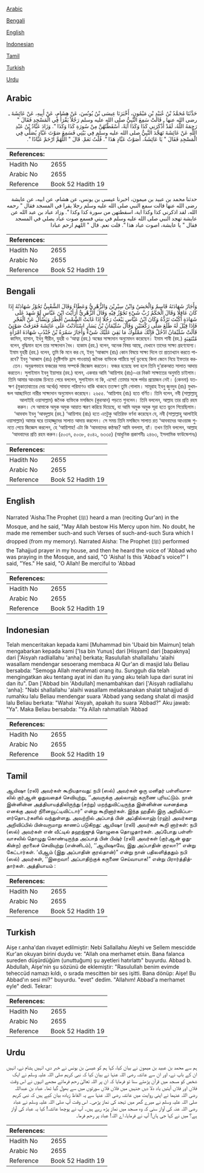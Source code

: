 [Arabic](#arabic)

[Bengali](#bengali)

[English](#english)

[Indonesian](#indonesian)

[Tamil](#tamil)

[Turkish](#turkish)

[Urdu](#urdu)

## Arabic


<div dir="rtl" lang="ar" style={{fontSize:'larger',backgroundColor:'#f8f9fa',padding:20}}>
حَدَّثَنَا مُحَمَّدُ بْنُ عُبَيْدِ بْنِ مَيْمُونٍ، أَخْبَرَنَا عِيسَى بْنُ يُونُسَ، عَنْ هِشَامٍ، عَنْ أَبِيهِ، عَنْ عَائِشَةَ ـ رضى الله عنها ـ قَالَتْ سَمِعَ النَّبِيُّ صلى الله عليه وسلم رَجُلاً يَقْرَأُ فِي الْمَسْجِدِ فَقَالَ ‏"‏ رَحِمَهُ اللَّهُ، لَقَدْ أَذْكَرَنِي كَذَا وَكَذَا آيَةً، أَسْقَطْتُهُنَّ مِنْ سُورَةِ كَذَا وَكَذَا ‏"‏‏.‏ وَزَادَ عَبَّادُ بْنُ عَبْدِ اللَّهِ عَنْ عَائِشَةَ تَهَجَّدَ النَّبِيُّ صلى الله عليه وسلم فِي بَيْتِي فَسَمِعَ صَوْتَ عَبَّادٍ يُصَلِّي فِي الْمَسْجِدِ فَقَالَ ‏"‏ يَا عَائِشَةُ، أَصَوْتُ عَبَّادٍ هَذَا ‏"‏‏.‏ قُلْتُ نَعَمْ‏.‏ قَالَ ‏"‏ اللَّهُمَّ ارْحَمْ عَبَّادًا ‏"‏‏.‏
</div>
<div style={{backgroundColor:'#f8f9fa',padding:20, marginBottom: 10}}><table> <thead> <tr> <th>References:</th> <th></th> </tr> </thead> <tbody><tr><td>Hadith No</td><td>2655</td></tr><tr><td>Arabic No</td><td>2655</td></tr><tr><td>Reference</td><td>Book 52 Hadith 19</td></tr></tbody></table></div>


<div dir="rtl" lang="ar" style={{fontSize:'larger',backgroundColor:'#f8f9fa',padding:20}}>
حدثنا محمد بن عبيد بن ميمون، اخبرنا عيسى بن يونس، عن هشام، عن ابيه، عن عايشة رضى الله عنها قالت سمع النبي صلى الله عليه وسلم رجلا يقرا في المسجد فقال " رحمه الله، لقد اذكرني كذا وكذا اية، اسقطتهن من سورة كذا وكذا ". وزاد عباد بن عبد الله عن عايشة تهجد النبي صلى الله عليه وسلم في بيتي فسمع صوت عباد يصلي في المسجد فقال " يا عايشة، اصوت عباد هذا ". قلت نعم. قال " اللهم ارحم عبادا
</div>
<div style={{backgroundColor:'#f8f9fa',padding:20, marginBottom: 10}}><table> <thead> <tr> <th>References:</th> <th></th> </tr> </thead> <tbody><tr><td>Hadith No</td><td>2655</td></tr><tr><td>Arabic No</td><td>2655</td></tr><tr><td>Reference</td><td>Book 52 Hadith 19</td></tr></tbody></table></div>

## Bengali


<div dir="rtl" lang="bn" style={{fontSize:'larger',backgroundColor:'#f8f9fa',padding:20}}>
وَأَجَازَ شَهَادَتَهُ قَاسِمٌ وَالْحَسَنُ وَابْنُ سِيْرِيْنَ وَالزُّهْرِيُّ وَعَطَاءٌ وَقَالَ الشَّعْبِيُّ تَجُوْزُ شَهَادَتُهُ إِذَا كَانَ عَاقِلًا وَقَالَ الْحَكَمُ رُبَّ شَيْءٍ تَجُوْزُ فِيْهِ وَقَالَ الزُّهْرِيُّ أَرَأَيْتَ ابْنَ عَبَّاسٍ لَوْ شَهِدَ عَلَى شَهَادَةٍ أَكُنْتَ تَرُدُّهُ وَكَانَ ابْنُ عَبَّاسٍ يَبْعَثُ رَجُلًا إِذَا غَابَتْ الشَّمْسُ أَفْطَرَ وَيَسْأَلُ عَنْ الْفَجْرِ فَإِذَا قِيْلَ لَهُ طَلَعَ صَلَّى رَكْعَتَيْنِ وَقَالَ سُلَيْمَانُ بْنُ يَسَارٍ اسْتَأْذَنْتُ عَلَى عَائِشَةَ فَعَرَفَتْ صَوْتِيْ قَالَتْ سُلَيْمَانُ ادْخُلْ فَإِنَّكَ مَمْلُوكٌ مَا بَقِيَ عَلَيْكَ شَيْءٌ وَأَجَازَ سَمُرَةُ بْنُ جُنْدُبٍ شَهَادَةَ امْرَأَةٍ مُنْتَقِبَةٍ কাসিম, হাসান, ইবনু সীরীন, যুহরী ও ‘আত্বা (রহ.) অন্ধের সাক্ষ্যদান অনুমোদন করেছেন। ইমাম শাবী (রহ.) বলেন, বুদ্ধিমান হলে তার সাক্ষ্যদান বৈধ। হাকাম (রহ.) বলেন, অনেক বিষয় আছে, যেখানে তাদের সাক্ষ্য গ্রহণযোগ্য। ইমাম যুহরী (রহ.) বলেন, তুমি কি মনে কর যে, ইবনু ‘আব্বাস (রাঃ) কোন বিষয়ে সাক্ষ্য দিলে তা প্রত্যাখ্যান করতে পারবে? ইবনু ‘আব্বাস (রাঃ) (দৃষ্টিশক্তি হ্রাস পাওয়ায়) জনৈক ব্যক্তিকে পাঠিয়ে সূর্য ডুবেছে কিনা জেনে নিয়ে ইফতার করতেন। অনুরূপভাবে ফজরের সময় সম্পর্কে জিজ্ঞেস করতেন। ফজর হয়েছে বলা হলে তিনি দু’রাকআত সালাত আদায় করতেন। সুলাইমান ইবনু ইয়াসার (রহ.) বলেন, একবার আমি ‘আয়িশাহ (রাঃ)-এর নিকট সাক্ষাতের অনুমতি চাইলাম। তিনি আমার আওয়াজ চিনতে পেরে বললেন, সুলাইমান না কি, এসো! তোমার সঙ্গে পর্দার প্রয়োজন নেই। (কেননা) যতক্ষণ (মুকাতাবাতের দেয় অর্থের) সামান্য পরিমাণও বাকি থাকবে ততক্ষণ তুমি গোলাম। সামূরাহ ইবনু জুনদুব (রাঃ) মুখমন্ডল আচ্ছাদিতা নারীর সাক্ষ্যদান অনুমোদন করেছেন। ২৬৫৫. ‘আয়িশাহ (রাঃ) হতে বর্ণিত। তিনি বলেন, নবী (সাল্লাল্লাহু আলাইহি ওয়াসাল্লাম) জনৈক ব্যক্তিকে মসজিদে (কুরআন) পড়তে শুনলেন। তিনি বললেন, আল্লাহ তার প্রতি রহম করুন। সে আমাকে অমুক অমুক আয়াত স্মরণ করিয়ে দিয়েছে, যা আমি অমুক অমুক সূরা হতে ভুলে গিয়েছিলাম। ‘আববাদ ইবনু ‘আবদুল্লাহ (রহ.) ‘আয়িশাহ (রাঃ) হতে এতটুকু অতিরিক্ত বর্ণনা করেছেন যে, নবী (সাল্লাল্লাহু আলাইহি ওয়াসাল্লাম) আমার ঘরে তাহাজ্জুদের সালাত আদায় করলেন। সে সময় তিনি মসজিদে সালাত রত ‘আববাদের আওয়াজ শুনতে পেয়ে জিজ্ঞেস করলেন, হে ‘আয়িশাহ! এটা কি ‘আববাদের কণ্ঠস্বর? আমি বললাম, হ্যাঁ। তখন তিনি বললেন, আল্লাহ ‘আববাদের প্রতি রহম করুন।(৫০৩৭, ৫০৩৮, ৫০৪২, ৬৩৩৫) (আধুনিক প্রকাশনীঃ ২৪৬৩, ইসলামিক ফাউন্ডেশনঃ)
</div>
<div style={{backgroundColor:'#f8f9fa',padding:20, marginBottom: 10}}><table> <thead> <tr> <th>References:</th> <th></th> </tr> </thead> <tbody><tr><td>Hadith No</td><td>2655</td></tr><tr><td>Arabic No</td><td>2655</td></tr><tr><td>Reference</td><td>Book 52 Hadith 19</td></tr></tbody></table></div>

## English


<div dir="ltr" lang="en" style={{fontSize:'larger',backgroundColor:'#f8f9fa',padding:20}}>
Narrated 'Aisha:The Prophet (ﷺ) heard a man (reciting Qur'an) in the Mosque, and he said, "May Allah bestow His Mercy upon him. No doubt, he made me remember such-and such Verses of such-and-such Sura which I dropped (from my memory). Narrated Aisha: The Prophet (ﷺ) performed the Tahajjud prayer in my house, and then he heard the voice of 'Abbad who was praying in the Mosque, and said, "O 'Aisha! Is this 'Abbad's voice?" I said, "Yes." He said, "O Allah! Be merciful to 'Abbad
</div>
<div style={{backgroundColor:'#f8f9fa',padding:20, marginBottom: 10}}><table> <thead> <tr> <th>References:</th> <th></th> </tr> </thead> <tbody><tr><td>Hadith No</td><td>2655</td></tr><tr><td>Arabic No</td><td>2655</td></tr><tr><td>Reference</td><td>Book 52 Hadith 19</td></tr></tbody></table></div>

## Indonesian


<div dir="ltr" lang="id" style={{fontSize:'larger',backgroundColor:'#f8f9fa',padding:20}}>
Telah menceritakan kepada kami [Muhammad bin 'Ubaid bin Maimun] telah mengabarkan kepada kami ['Isa bin Yunus] dari [Hisyam] dari [bapaknya] dari ['Aisyah radliallahu 'anha] berkata; Rasulullah shallallahu 'alaihi wasallam mendengar sesoerang membaca Al Qur'an di masjid lalu Beliau bersabda: "Semoga Allah merahmati orang itu. Sungguh dia telah mengingatkan aku tentang ayat ini dan itu yang aku telah lupa dari surat ini dan itu". Dan ['Abbad bin 'Abdullah] menambahkan dari ['Aisyah radliallahu 'anha]: "Nabi shallallahu 'alaihi wasallam melaksanakan shalat tahajjud di rumahku lalu Beliau mendengar suara 'Abbad yang sedang shalat di masjid lalu Beliau berkata: "Wahai 'Aisyah, apakah itu suara 'Abbad?" Aku jawab: "Ya". Maka Beliau bersabda: "Ya Allah rahmatilah 'Abbad
</div>
<div style={{backgroundColor:'#f8f9fa',padding:20, marginBottom: 10}}><table> <thead> <tr> <th>References:</th> <th></th> </tr> </thead> <tbody><tr><td>Hadith No</td><td>2655</td></tr><tr><td>Arabic No</td><td>2655</td></tr><tr><td>Reference</td><td>Book 52 Hadith 19</td></tr></tbody></table></div>

## Tamil


<div dir="ltr" lang="ta" style={{fontSize:'larger',backgroundColor:'#f8f9fa',padding:20}}>
ஆயிஷா (ரலி) அவர்கள் கூறியதாவது: நபி (ஸல்) அவர்கள் ஒரு மனிதர் பள்ளிவாசலில் குர்ஆன் ஓதுவதைச் செவியுற்று, ‘‘அவருக்கு அல்லாஹ் கருணை புரியட்டும். நான் இன்னின்ன அத்தியாயத்திலிருந்து (சற்று) மறந்துவிட்டிருந்த இன்னின்ன வசனத்தை எனக்கு அவர் நினைவூட்டிவிட்டார்” என்று கூறினார்கள். இந்த ஹதீஸ் இரு அறிவிப்பாளர்தொடர்களில் வந்துள்ளது. அவற்றில் அப்பாத் பின் அப்தில்லாஹ் (ரஹ்) அவர்களது அறிவிப்பில் பின்வருமாறு காணப் படுகிறது: ஆயிஷா (ரலி) அவர்கள் கூறி னார்கள்: நபி (ஸல்) அவர்கள் என் வீட்டில் தஹஜ்ஜுத் தொழுகை தொழுதார்கள். அப்போது பள்ளிவாசலில் தொழுது கொண்டிருந்த அப்பாத் பின் பிஷ்ர் (ரலி) அவர்கள் (குர்ஆன் ஓதுகின்ற) குரலைச் செவியுற்று (என்னிடம்), ‘‘ஆயிஷாவே, இது அப்பாதின் குரலா?” என்று கேட்டார்கள். ‘யிஆம் (இது அப்பாதின் குரல்தான்)” என்று நான் பதிலளித்ததும் நபி (ஸல்) அவர்கள், ‘‘இறைவா! அப்பாதிற்குக் கருணை செய்வாயாக!” என்று பிரார்த்தித்தார்கள். அத்தியாயம் :
</div>
<div style={{backgroundColor:'#f8f9fa',padding:20, marginBottom: 10}}><table> <thead> <tr> <th>References:</th> <th></th> </tr> </thead> <tbody><tr><td>Hadith No</td><td>2655</td></tr><tr><td>Arabic No</td><td>2655</td></tr><tr><td>Reference</td><td>Book 52 Hadith 19</td></tr></tbody></table></div>

## Turkish


<div dir="ltr" lang="tr" style={{fontSize:'larger',backgroundColor:'#f8f9fa',padding:20}}>
Aişe r.anha'dan rivayet edilmiştir: Nebi Sallallahu Aleyhi ve Sellem mescidde Kur'an okuyan birini duydu ve: "Allah ona merhamet etsin. Bana falanca sureden düşürdüğüm (unuttuğum) şu ayetleri hatırlattı" buyurdu. Abbad b. Abdullah, Aişe'nin şu sözünü de eklemiştir: "Rasulullah benim evimde teheccüd namazı kıldı, o sırada mescitten bir ses işitti. Bana dönüp: Aişe! Bu Abbad'ın sesi mi?" buyurdu. "evet" dedim. "Allahım! Abbad'a merhamet eyle" dedi. Tekrar:
</div>
<div style={{backgroundColor:'#f8f9fa',padding:20, marginBottom: 10}}><table> <thead> <tr> <th>References:</th> <th></th> </tr> </thead> <tbody><tr><td>Hadith No</td><td>2655</td></tr><tr><td>Arabic No</td><td>2655</td></tr><tr><td>Reference</td><td>Book 52 Hadith 19</td></tr></tbody></table></div>

## Urdu


<div dir="rtl" lang="ur" style={{fontSize:'larger',backgroundColor:'#f8f9fa',padding:20}}>
ہم سے محمد بن عبید بن میمون نے بیان کیا، کہا ہم کو عیسیٰ بن یونس نے خبر دی، انہیں ہشام نے، انہیں ان کے باپ نے، اور ان سے عائشہ رضی اللہ عنہا نے بیان کیا کہ نبی کریم صلی اللہ علیہ وسلم نے ایک شخص کو مسجد میں قرآن پڑھتے سنا تو فرمایا کہ ان پر اللہ تعالیٰ رحم فرمائے مجھے انہوں نے اس وقت فلاں اور فلاں آیتیں یاد دلا دیں جنہیں میں فلاں فلاں سورتوں میں سے بھول گیا تھا۔ عباد بن عبداللہ رضی اللہ عنہما نے اپنی روایت میں عائشہ رضی اللہ عنہا سے یہ الفاظ زیادہ بیان کیے ہیں کہ نبی کریم صلی اللہ علیہ وسلم نے میرے گھر میں تہجد کی نماز پڑھی۔ اس وقت آپ صلی اللہ علیہ وسلم نے عباد رضی اللہ عنہ کی آواز سنی کہ وہ مسجد میں نماز پڑھ رہے ہیں۔ آپ نے پوچھا عائشہ! کیا یہ عباد کی آواز ہے؟ میں نے کہا جی ہاں! آپ نے فرمایا، اے اللہ! عباد پر رحم فرما۔
</div>
<div style={{backgroundColor:'#f8f9fa',padding:20, marginBottom: 10}}><table> <thead> <tr> <th>References:</th> <th></th> </tr> </thead> <tbody><tr><td>Hadith No</td><td>2655</td></tr><tr><td>Arabic No</td><td>2655</td></tr><tr><td>Reference</td><td>Book 52 Hadith 19</td></tr></tbody></table></div>